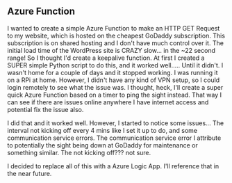 ## Azure Function

I wanted to create a simple Azure Function to make an HTTP GET Request to my website, which is hosted on the cheapest GoDaddy subscription. This subscription is on shared hosting and I don't have much control over it. The initial load time of the WordPress site is CRAZY slow... in the ~22 second range! So I thought I'd create a keepalive function. At first I created a SUPER simple Python script to do this, and it worked well..... Until it didn't. I wasn't home for a couple of days and it stopped working. I was running it on a RPi at home. However, I didn't have any kind of VPN setup, so I could login remotely to see what the issue was. I thought, heck, I'll create a super quick Azure Function based on a timer to ping the sight instead. That way I can see if there are issues online anywhere I have internet access and potential fix the issue also.

I did that and it worked well. However, I started to notice some issues... The interval not kicking off every 4 mins like I set it up to do, and some communication service errors. The communication service error I attribute to potentially the sight being down at GoDaddy for maintenance or something similar. The not kicking off??? not sure.

I decided to replace all of this with a Azure Logic App. I'll reference that in the near future.
